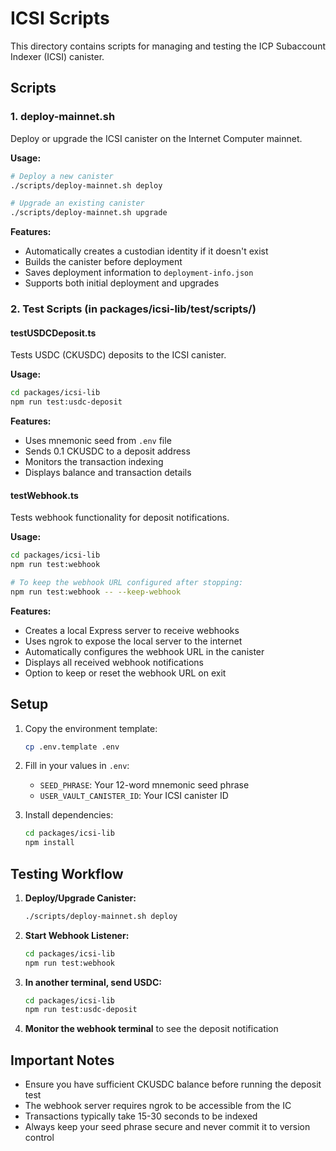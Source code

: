 # ICSI Scripts

This directory contains scripts for managing and testing the ICP Subaccount Indexer (ICSI) canister.

## Scripts

### 1. deploy-mainnet.sh

Deploy or upgrade the ICSI canister on the Internet Computer mainnet.

**Usage:**

```bash
# Deploy a new canister
./scripts/deploy-mainnet.sh deploy

# Upgrade an existing canister
./scripts/deploy-mainnet.sh upgrade
```

**Features:**

- Automatically creates a custodian identity if it doesn't exist
- Builds the canister before deployment
- Saves deployment information to `deployment-info.json`
- Supports both initial deployment and upgrades

### 2. Test Scripts (in packages/icsi-lib/test/scripts/)

#### testUSDCDeposit.ts

Tests USDC (CKUSDC) deposits to the ICSI canister.

**Usage:**

```bash
cd packages/icsi-lib
npm run test:usdc-deposit
```

**Features:**

- Uses mnemonic seed from `.env` file
- Sends 0.1 CKUSDC to a deposit address
- Monitors the transaction indexing
- Displays balance and transaction details

#### testWebhook.ts

Tests webhook functionality for deposit notifications.

**Usage:**

```bash
cd packages/icsi-lib
npm run test:webhook

# To keep the webhook URL configured after stopping:
npm run test:webhook -- --keep-webhook
```

**Features:**

- Creates a local Express server to receive webhooks
- Uses ngrok to expose the local server to the internet
- Automatically configures the webhook URL in the canister
- Displays all received webhook notifications
- Option to keep or reset the webhook URL on exit

## Setup

1. Copy the environment template:

   ```bash
   cp .env.template .env
   ```

2. Fill in your values in `.env`:

   - `SEED_PHRASE`: Your 12-word mnemonic seed phrase
   - `USER_VAULT_CANISTER_ID`: Your ICSI canister ID

3. Install dependencies:
   ```bash
   cd packages/icsi-lib
   npm install
   ```

## Testing Workflow

1. **Deploy/Upgrade Canister:**

   ```bash
   ./scripts/deploy-mainnet.sh deploy
   ```

2. **Start Webhook Listener:**

   ```bash
   cd packages/icsi-lib
   npm run test:webhook
   ```

3. **In another terminal, send USDC:**

   ```bash
   cd packages/icsi-lib
   npm run test:usdc-deposit
   ```

4. **Monitor the webhook terminal** to see the deposit notification

## Important Notes

- Ensure you have sufficient CKUSDC balance before running the deposit test
- The webhook server requires ngrok to be accessible from the IC
- Transactions typically take 15-30 seconds to be indexed
- Always keep your seed phrase secure and never commit it to version control
